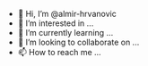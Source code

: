 - 👋 Hi, I’m @almir-hrvanovic
- 👀 I’m interested in ...
- 🌱 I’m currently learning ...
- 💞️ I’m looking to collaborate on ...
- 📫 How to reach me ...

<!---
almir-hrvanovic/almir-hrvanovic is a ✨ special ✨ repository because its `README.md` (this file) appears on your GitHub profile.
You can click the Preview link to take a look at your changes.
--->
